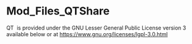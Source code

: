 # Mod_Files_QTShare
QT  is provided under the GNU Lesser General Public License version 3 available below or at https://www.gnu.org/licenses/lgpl-3.0.html
